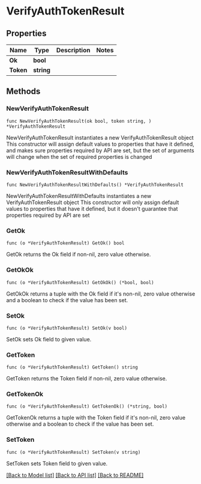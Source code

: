# VerifyAuthTokenResult

## Properties

Name | Type | Description | Notes
------------ | ------------- | ------------- | -------------
**Ok** | **bool** |  | 
**Token** | **string** |  | 

## Methods

### NewVerifyAuthTokenResult

`func NewVerifyAuthTokenResult(ok bool, token string, ) *VerifyAuthTokenResult`

NewVerifyAuthTokenResult instantiates a new VerifyAuthTokenResult object
This constructor will assign default values to properties that have it defined,
and makes sure properties required by API are set, but the set of arguments
will change when the set of required properties is changed

### NewVerifyAuthTokenResultWithDefaults

`func NewVerifyAuthTokenResultWithDefaults() *VerifyAuthTokenResult`

NewVerifyAuthTokenResultWithDefaults instantiates a new VerifyAuthTokenResult object
This constructor will only assign default values to properties that have it defined,
but it doesn't guarantee that properties required by API are set

### GetOk

`func (o *VerifyAuthTokenResult) GetOk() bool`

GetOk returns the Ok field if non-nil, zero value otherwise.

### GetOkOk

`func (o *VerifyAuthTokenResult) GetOkOk() (*bool, bool)`

GetOkOk returns a tuple with the Ok field if it's non-nil, zero value otherwise
and a boolean to check if the value has been set.

### SetOk

`func (o *VerifyAuthTokenResult) SetOk(v bool)`

SetOk sets Ok field to given value.


### GetToken

`func (o *VerifyAuthTokenResult) GetToken() string`

GetToken returns the Token field if non-nil, zero value otherwise.

### GetTokenOk

`func (o *VerifyAuthTokenResult) GetTokenOk() (*string, bool)`

GetTokenOk returns a tuple with the Token field if it's non-nil, zero value otherwise
and a boolean to check if the value has been set.

### SetToken

`func (o *VerifyAuthTokenResult) SetToken(v string)`

SetToken sets Token field to given value.



[[Back to Model list]](../README.md#documentation-for-models) [[Back to API list]](../README.md#documentation-for-api-endpoints) [[Back to README]](../README.md)


